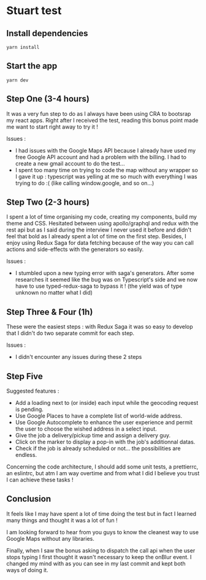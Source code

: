 # Stuart test

## Install dependencies

`yarn install`

## Start the app

`yarn dev`

## Step One (3-4 hours)

It was a very fun step to do as I always have been using CRA to bootsrap my react apps. Right after I received the test, reading this bonus point made me want to start right away to try it !

Issues :

- I had issues with the Google Maps API because I already have used my free Google API account and had a problem with the billing. I had to create a new gmail account to do the test...
- I spent too many time on trying to code the map without any wrapper so I gave it up : typescript was yelling at me so much with everything I was trying to do :( (like calling window.google, and so on...)

## Step Two (2-3 hours)

I spent a lot of time organising my code, creating my components, build my theme and CSS. Hesitated between using apollo/graphql and redux with the rest api but as I said during the interview I never used it before and didn't feel that bold as I already spent a lot of time on the first step. Besides, I enjoy using Redux Saga for data fetching because of the way you can call actions and side-effects with the generators so easily.

Issues :

- I stumbled upon a new typing error with saga's generators. After some researches it seemed like the bug was on Typescript's side and we now have to use typed-redux-saga to bypass it ! (the yield was of type unknown no matter what I did)

## Step Three & Four (1h)

These were the easiest steps : with Redux Saga it was so easy to develop that I didn't do two separate commit for each step.

Issues :

- I didn't encounter any issues during these 2 steps

## Step Five

Suggested features :

- Add a loading next to (or inside) each input while the geocoding request is pending.
- Use Google Places to have a complete list of world-wide address.
- Use Google Autocomplete to enhance the user experience and permit the user to choose the wished address in a select input.
- Give the job a delivery/pickup time and assign a delivery guy.
- Click on the marker to display a pop-in with the job's additionnal datas.
- Check if the job is already scheduled or not... the possibilities are endless.

Concerning the code architecture, I should add some unit tests, a prettierrc, an eslintrc, but atm I am way overtime and from what I did I believe you trust I can achieve these tasks !

## Conclusion

It feels like I may have spent a lot of time doing the test but in fact I learned many things and thought it was a lot of fun !

I am looking forward to hear from you guys to know the cleanest way to use Google Maps without any libraries.

Finally, when I saw the bonus asking to dispatch the call api when the user stops typing I first thought it wasn't necessary to keep the onBlur event. I changed my mind with as you can see in my last commit and kept both ways of doing it.

